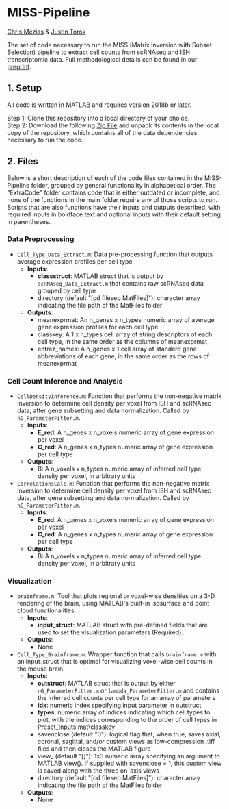 # MISS-Pipeline
[Chris Mezias](https://github.com/chm2062) & [Justin Torok](https://github.com/justin-torok)

The set of code necessary to run the MISS (Matrix Inversion with Subset Selection) pipeline to extract cell counts from scRNAseq and ISH transcriptomic data. Full methodological details can be found in our [preprint](https://www.biorxiv.org/content/10.1101/833566v1).  

## 1. Setup
All code is written in MATLAB and requires version 2018b or later.

Step 1: Clone this repository into a local directory of your choice.<br>
Step 2: Download the following [Zip File](https://drive.google.com/file/d/1fznvXSCCQNr3YYYqOLi0TfOzIKJ9oAgg/view?usp=sharing) and unpack its contents in the local copy of the repository, which contains all of the data dependencies necessary to run the code.

## 2. Files
Below is a short description of each of the code files contained in the MISS-Pipeline folder, grouped by general functionality in alphabetical order. The "ExtraCode" folder contains code that is either outdated or incomplete, and none of the functions in the main folder require any of those scripts to run. Scripts that are also functions have their inputs and outputs described, with required inputs in boldface text and optional inputs with their default setting in parentheses.

### Data Preprocessing
- `Cell_Type_Data_Extract.m`: Data pre-processing function that outputs average expression profiles per cell type
    - __Inputs__:
        - **classstruct**: MATLAB struct that is output by `scRNAseq_Data_Extract.m` that contains raw scRNAseq data grouped by cell type
        - directory (default "[cd filesep MatFiles]"): character array indicating the file path of the MatFiles folder
    - __Outputs__:
        - meanexprmat: An n_genes x n_types numeric array of average gene expression profiles for each cell type
        - classkey: A 1 x n_types cell array of string descriptors of each cell type, in the same order as the columns of meanexprmat
        - entrez_names: A n_genes x 1 cell array of standard gene abbreviations of each gene, in the same order as the rows of meanexprmat

### Cell Count Inference and Analysis
- `CellDensityInference.m`: Function that performs the non-negative matrix inversion to determine cell density per voxel from ISH and scRNAseq data, after gene subsetting and data normalization. Called by `nG_ParameterFitter.m`.
    - __Inputs__:
        - **E_red**: A n_genes x n_voxels numeric array of gene expression per voxel
        - **C_red**: A n_genes x n_types numeric array of gene expression per cell type
    - __Outputs__:
        - B: A n_voxels x n_types numeric array of inferred cell type density per voxel, in arbitrary units
- `CorrelationsCalc.m`: Function that performs the non-negative matrix inversion to determine cell density per voxel from ISH and scRNAseq data, after gene subsetting and data normalization. Called by `nG_ParameterFitter.m`.
    - __Inputs__:
        - **E_red**: A n_genes x n_voxels numeric array of gene expression per voxel
        - **C_red**: A n_genes x n_types numeric array of gene expression per cell type
    - __Outputs__:
        - B: A n_voxels x n_types numeric array of inferred cell type density per voxel, in arbitrary units

### Visualization
- `brainframe.m`: Tool that plots regional or voxel-wise densities on a 3-D rendering of the brain, using MATLAB's built-in isosurface and point cloud functionalities.
    - __Inputs__:
        - **input_struct**: MATLAB struct with pre-defined fields that are used to set the visualization parameters (Required).
    - __Outputs__:
        - None
- `Cell_Type_Brainframe.m`: Wrapper function that calls `brainframe.m` with an input_struct that is optimal for visualizing voxel-wise cell counts in the mouse brain. 
    - __Inputs__:
        - **outstruct**: MATLAB struct that is output by either `nG_ParameterFitter.m` or `lambda_ParameterFitter.m` and contains the inferred cell counts per cell type for an array of parameters
        - **idx**: numeric index specifying input parameter in outstruct 
        - **types**: numeric array of indices indicating which cell types to plot, with the indices corresponding to the order of cell types in Preset_Inputs.mat\classkey
        - savenclose (default "0"): logical flag that, when true, saves axial, coronal, sagittal, and/or custom views as low-compression .tiff files and then closes the MATLAB figure
        - view_ (default "[]"): 1x3 numeric array specifying an argument to MATLAB view(). If supplied with savenclose = 1, this custom view is saved along with the three on-axis views 
        - directory (default "[cd filesep MatFiles]"): character array indicating the file path of the MatFiles folder
    - __Outputs__:
        - None